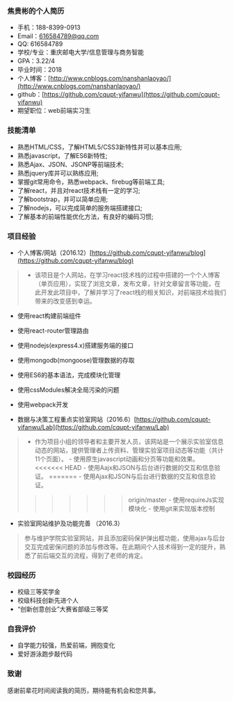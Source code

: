 ### 焦贵彬的个人简历

- 手机：188-8399-0913
- Email：616584789@qq.com
- QQ: 616584789
- 学校/专业：重庆邮电大学/信息管理与商务智能
- GPA：3.22/4
- 毕业时间：2018
- 个人博客：[http://www.cnblogs.com/nanshanlaoyao/](http://www.cnblogs.com/nanshanlaoyao/)
- github：[https://github.com/cqupt-yifanwu](https://github.com/cqupt-yifanwu)
- 期望职位：web前端实习生

### 技能清单
- 熟悉HTML/CSS，了解HTML5/CSS3新特性并可以基本应用;
- 熟悉javascript，了解ES6新特性;
- 熟悉Ajax、JSON、JSONP等前端技术;
- 熟悉jquery库并可以熟练应用;
- 掌握git常用命令，熟悉webpack、firebug等前端工具;
- 了解react，并且对react技术栈有一定的学习;
- 了解bootstrap，并可以简单应用;
- 了解nodejs，可以完成简单的服务端搭建接口;
- 了解基本的前端性能优化方法，有良好的编码习惯;

### 项目经验

- 个人博客/网站（2016.12）[https://github.com/cqupt-yifanwu/blog](https://github.com/cqupt-yifanwu/blog)

> - 该项目是个人网站，在学习react技术栈的过程中搭建的一个个人博客（单页应用），实现了浏览文章，发布文章，针对文章留言等功能，在此开发此项目中，了解并学习了react栈的相关知识，对前端技术给我们带来的改变感到幸运。
   - 使用react构建前端组件
   - 使用react-router管理路由
   - 使用nodejs(express4.x)搭建服务端的接口
   - 使用mongodb(mongoose)管理数据的存取
   - 使用ES6的基本语法，完成模块化管理
   - 使用cssModules解决全局污染的问题
   - 使用webpack开发


- 数据与决策工程重点实验室网站（2016.6）[https://github.com/cqupt-yifanwu/Lab](https://github.com/cqupt-yifanwu/Lab)

> - 作为项目小组的领导者和主要开发人员，该网站是一个展示实验室信息动态的网站，提供管理者上传资料、管理实验室项目动态等功能（共计11个页面）。
    - 使用原生javascript动画和分页等功能和效果。
<<<<<<< HEAD
    - 使用Aajx和JSON与后台进行数据的交互和信息验证。
=======
    - 使用Ajax和JSON与后台进行数据的交互和信息验证。
>>>>>>> origin/master
    - 使用requireJs实现模块化
    - 使用git来实现版本控制

- 实验室网站维护及功能完善 （2016.3）

> 参与维护学院实验室网站，并且添加密码保护弹出框功能，使用ajax与后台交互完成密保问题的添加与修改等。在此期间个人技术得到一定的提升，熟悉了前后端交互的流程，得到了老师的肯定。

### 校园经历

- 校级三等奖学金
- 校级科技创新先进个人
- “创新创意创业”大赛省部级三等奖

### 自我评价
- 自学能力较强，热爱前端，拥抱变化
- 爱好游泳跑步敲代码

### 致谢

感谢前辈花时间阅读我的简历，期待能有机会和您共事。

